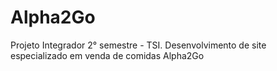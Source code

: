 # Alpha2Go
Projeto Integrador 2° semestre - TSI. Desenvolvimento de site especializado em venda de comidas Alpha2Go

